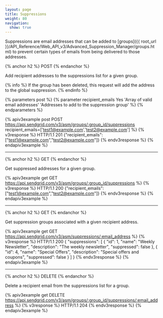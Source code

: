 ```yaml
---
layout: page
title: Suppressions
weight: 80
navigation:
  show: true
---
```


Suppressions are email addresses that can be added to [groups]({{ root_url }}/API_Reference/Web_API_v3/Advanced_Suppression_Manager/groups.html) to prevent certain types of emails from being delivered to those addresses.

{% anchor h2 %}
POST
{% endanchor %}

Add recipient addresses to the suppressions list for a given group.

{% info %}
If the group has been deleted, this request will add the address to the global suppression.
{% endinfo %}

{% parameters post %}
  {% parameter recipient_emails Yes 'Array of valid email addresses' 'Addresses to add to the suppression group' %}
{% endparameters %}

{% apiv3example post POST https://api.sendgrid.com/v3/asm/groups/:group_id/suppressions recipient_emails=['test1@example.com','test2@example.com'] %}
{% v3response %}
HTTP/1.1 201
{"recipient_emails":["test1@example.com","test2@example.com"]}
{% endv3response %}
{% endapiv3example %}

* * * * *

{% anchor h2 %}
GET 
{% endanchor %}

Get suppressed addresses for a given group.

{% apiv3example get GET https://api.sendgrid.com/v3/asm/groups/:group_id/suppressions %}
{% v3response %}
HTTP/1.1 200
{"recipient_emails":["test1@example.com","test2@example.com"]}
{% endv3response %}
{% endapiv3example %}

* * * * *

{% anchor h2 %}
GET
{% endanchor %}

Get suppression groups associated with a given recipient address.

{% apiv3example get GET https://api.sendgrid.com/v3/asm/suppressions/:email_address %}
{% v3response %}
HTTP/1.1 200
{
    "suppressions": [
        {
            "id": 1,
            "name": "Weekly Newsletter",
            "description": "The weekly newsletter",
            "suppressed": false
        },
        {
            "id": 4,
            "name": "Special Offers",
            "description": "Special offers and coupons",
            "suppressed": false
        }
    ]
}
{% endv3response %}
{% endapiv3example %}

* * * * *

{% anchor h2 %}
DELETE
{% endanchor %}

Delete a recipient email from the suppressions list for a group.

{% apiv3example get DELETE https://api.sendgrid.com/v3/asm/groups/:group_id/suppressions/:email_address %}
{% v3response %}
HTTP/1.1 204
{% endv3response %}
{% endapiv3example %}

